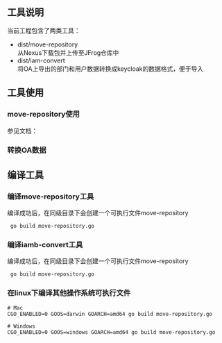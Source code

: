 ## 工具说明
当前工程包含了两类工具：  
* dist/move-repository   
  从Nexus下载包并上传至JFrog仓库中
* dist/iam-convert  
  将OA上导出的部门和用户数据转换成keycloak的数据格式，便于导入

## 工具使用
### move-repository使用
参见文档：

### 转换OA数据


## 编译工具
### 编译move-repository工具
编译成功后，在同级目录下会创建一个可执行文件move-repository
```shell
 go build move-repository.go
```
### 编译iamb-convert工具
编译成功后，在同级目录下会创建一个可执行文件move-repository
```shell
 go build move-repository.go
```


### 在linux下编译其他操作系统可执行文件
```shell
# Mac
CGO_ENABLED=0 GOOS=darwin GOARCH=amd64 go build move-repository.go

# Windows
CGO_ENABLED=0 GOOS=windows GOARCH=amd64 go build move-repository.go

```